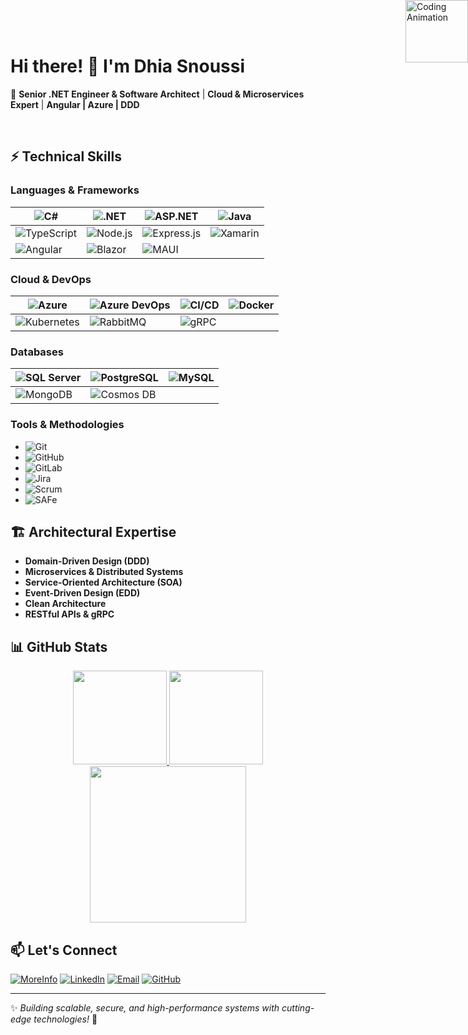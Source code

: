 # Hi there! 👋 I'm Dhia Snoussi
<div style="position:absolute; top:0; right:0; width:100px; height:100px; overflow:hidden;">
  <img src="https://media.giphy.com/media/v1.Y2lkPTc5MGI3NjExb2Y4aGltMW5pZjRkeWFjczRkdHk1czZrODV4ZXVsem4yb3QzZXZleCZlcD12MV9naWZzX3NlYXJjaCZjdD1n/78XCFBGOlS6keY1Bil/giphy.gif" width="100" height="100" alt="Coding Animation" style="border-radius: 30 30 30 30px;">
</div>

🚀 **Senior .NET Engineer & Software Architect** | **Cloud & Microservices Expert** | **Angular | Azure | DDD**

<div>
  <br>
</div>

## ⚡ Technical Skills

### **Languages & Frameworks**
| ![C#](https://img.shields.io/badge/C%23-239120?style=flat&logo=c-sharp&logoColor=white) | ![.NET](https://img.shields.io/badge/.NET-512BD4?style=flat&logo=dotnet&logoColor=white) | ![ASP.NET](https://img.shields.io/badge/ASP.NET-5C2D91?style=flat&logo=dotnet&logoColor=white) | ![Java](https://img.shields.io/badge/Java-ED8B00?style=flat&logo=openjdk&logoColor=white) |
|----------------------------------------------------------------------------------------|------------------------------------------------------------------------------------------|------------------------------------------------------------------------------------------------|--------------------------------------------------------------------------------------------|
| ![TypeScript](https://img.shields.io/badge/TypeScript-3178C6?style=flat&logo=typescript&logoColor=white) | ![Node.js](https://img.shields.io/badge/Node.js-339933?style=flat&logo=nodedotjs&logoColor=white) | ![Express.js](https://img.shields.io/badge/Express.js-000000?style=flat&logo=express&logoColor=white) | ![Xamarin](https://img.shields.io/badge/Xamarin-3498DB?style=flat&logo=xamarin&logoColor=white) |
| ![Angular](https://img.shields.io/badge/Angular-DD0031?style=flat&logo=angular&logoColor=white) | ![Blazor](https://img.shields.io/badge/Blazor-512BD4?style=flat&logo=blazor&logoColor=white) | ![MAUI](https://img.shields.io/badge/.NET%20MAUI-512BD4?style=flat&logo=dotnet&logoColor=white) | |

### **Cloud & DevOps**
| ![Azure](https://img.shields.io/badge/Microsoft%20Azure-0078D4?style=flat&logo=microsoft-azure&logoColor=white) | ![Azure DevOps](https://img.shields.io/badge/Azure%20DevOps-0078D4?style=flat&logo=azure-devops&logoColor=white) | ![CI/CD](https://img.shields.io/badge/CI/CD-FF6C37?style=flat&logo=githubactions&logoColor=white) | ![Docker](https://img.shields.io/badge/Docker-2496ED?style=flat&logo=docker&logoColor=white) |
|----------------------------------------------------------------------------------------------------------------|----------------------------------------------------------------------------------------------------------------|--------------------------------------------------------------------------------------------------|----------------------------------------------------------------------------------------------|
| ![Kubernetes](https://img.shields.io/badge/Kubernetes-326CE5?style=flat&logo=kubernetes&logoColor=white) | ![RabbitMQ](https://img.shields.io/badge/RabbitMQ-FF6600?style=flat&logo=rabbitmq&logoColor=white) | ![gRPC](https://img.shields.io/badge/gRPC-4285F4?style=flat&logo=google&logoColor=white) | |

### **Databases**
| ![SQL Server](https://img.shields.io/badge/SQL%20Server-CC2927?style=flat&logo=microsoft-sql-server&logoColor=white) | ![PostgreSQL](https://img.shields.io/badge/PostgreSQL-4169E1?style=flat&logo=postgresql&logoColor=white) | ![MySQL](https://img.shields.io/badge/MySQL-4479A1?style=flat&logo=mysql&logoColor=white) |
|---------------------------------------------------------------------------------------------------------------------|---------------------------------------------------------------------------------------------------------|-----------------------------------------------------------------------------------------|
| ![MongoDB](https://img.shields.io/badge/MongoDB-47A248?style=flat&logo=mongodb&logoColor=white) | ![Cosmos DB](https://img.shields.io/badge/Cosmos%20DB-002050?style=flat&logo=microsoft-azure&logoColor=white) | |

### **Tools & Methodologies**
- ![Git](https://img.shields.io/badge/Git-F05032?style=flat&logo=git&logoColor=white)  
- ![GitHub](https://img.shields.io/badge/GitHub-181717?style=flat&logo=github&logoColor=white)  
- ![GitLab](https://img.shields.io/badge/GitLab-FCA121?style=flat&logo=gitlab&logoColor=white)  
- ![Jira](https://img.shields.io/badge/Jira-0052CC?style=flat&logo=jira&logoColor=white)  
- ![Scrum](https://img.shields.io/badge/Scrum-6DB33F?style=flat&logo=scrumalliance&logoColor=white)  
- ![SAFe](https://img.shields.io/badge/SAFe-032F4E?style=flat&logo=scaledagileframework&logoColor=white)  

## 🏗️ Architectural Expertise
- **Domain-Driven Design (DDD)**  
- **Microservices & Distributed Systems**  
- **Service-Oriented Architecture (SOA)**  
- **Event-Driven Design (EDD)**  
- **Clean Architecture**  
- **RESTful APIs & gRPC**  

## 📊 GitHub Stats
<div align="center">
  <a href="https://github.com/DhiaSn">
    <img height="150em" src="https://streak-stats.demolab.com/?user=DhiaSn&theme=radical" />
    <img height="150em" src="https://github-readme-stats.vercel.app/api/top-langs/?username=DhiaSn&layout=compact&theme=radical" />
  </a>

  <a href="https://github.com/DhiaSn">
    <img height="250em" src="https://github-readme-activity-graph.vercel.app/graph?username=DhiaSn&theme=react-dark&hide_border=true&area=true" />
  </a>
</div>

## 📫 Let's Connect
[![MoreInfo](https://img.shields.io/badge/Portfolio-0a66c2?style=for-the-badge&logo=google-chrome&logoColor=white)](https://dhiaeddsn.net/)
[![LinkedIn](https://img.shields.io/badge/LinkedIn-0A66C2?style=for-the-badge&logo=linkedin&logoColor=white)](https://www.linkedin.com/in/dhia-snoussi/)
[![Email](https://img.shields.io/badge/Email-EA4335?style=for-the-badge&logo=gmail&logoColor=white)](mailto:dhiaeddsn@outlook.com)
[![GitHub](https://img.shields.io/badge/GitHub-181717?style=for-the-badge&logo=github&logoColor=white)](https://github.com/DhiaSn)

---
✨ *Building scalable, secure, and high-performance systems with cutting-edge technologies!* 🚀

